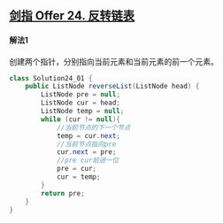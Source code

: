 ## [剑指 Offer 24. 反转链表](https://leetcode-cn.com/problems/fan-zhuan-lian-biao-lcof/)

#### 解法1

创建两个指针，分别指向当前元素和当前元素的前一个元素。

````java
class Solution24_01 {
    public ListNode reverseList(ListNode head) {
        ListNode pre = null;
        ListNode cur = head;
        ListNode temp = null;
        while (cur != null){
            //当前节点的下一个节点
            temp = cur.next;
            //当前节点指向pre
            cur.next = pre;
            //pre cur前进一位
            pre = cur;
            cur = temp;
        }
        return pre;
    }
}
````

